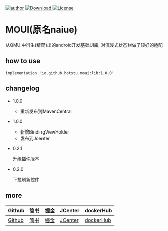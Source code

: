 [![author](https://img.shields.io/badge/author-hglf-blue.svg)](https://github.com/hotstu)
[![Download](https://img.shields.io/maven-central/v/io.github.hotstu.moui/lib?style=flat-square) ](https://search.maven.org/search?q=g:io.github.hotstu.moui) 
[![License](https://img.shields.io/badge/License-Apache%202.0-blue.svg)](https://opensource.org/licenses/Apache-2.0)

# MOUI(原名naiue)
从QMUI中衍生(精简)出的android开发基础UI库, 对沉浸式状态栏做了较好的适配

## how to use

```
implementation 'io.github.hotstu.moui:lib:1.0.0'
```

## changelog
* 1.0.0
    - 重新发布到MavenCentral
    
* 1.0.0

    - 新增BindingViewHolder
    - 发布到Jcenter

* 0.2.1

    升级插件版本

* 0.2.0

    下拉刷新控件


## more

|Github|简书| 掘金|JCenter | dockerHub|
| -------------| ------------- |------------- |------------- |------------- |
| [Github](https://github.com/hotstu)| [简书](https://www.jianshu.com/u/ca2207af2001) | [掘金](https://juejin.im/user/5bee320651882516be2ebbfe) |[JCenter ](https://bintray.com/hglf/maven)      | [dockerHub](https://hub.docker.com/u/hglf)|

